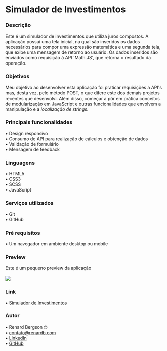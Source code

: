# Simulador de Investimentos

### Descrição
Este é um simulador de investimentos que utiliza juros compostos. A aplicação possui uma tela inicial, na qual são inseridos os dados necessários para compor uma expressão matemática e uma segunda tela, que exibe uma mensagem de retorno ao usuário. Os dados inseridos são enviados como requisição à API 'Math.JS', que retorna o resultado da operação.

### Objetivos
Meu objetivo ao desenvolver esta aplicação foi praticar requisições a API's mas, desta vez, pelo método POST, o que difere este dos demais projetos recentes que desenvolvi. Além disso, começar a pôr em prática conceitos de modularização em JavaScript e outras funcionalidades que envolvem a manipulação e a <i>localização de strings</i>.

### Principais funcionalidades
  •	Design responsivo <br>
  •	Consumo de API para realização de cálculos e obtenção de dados <br>
  •	Validação de formulário <br>
  •	Mensagem de feedback
  
### Linguagens
  •	HTML5 <br>
  •	CSS3  <br>
  •	SCSS  <br>
  •	JavaScript

### Serviços utilizados
  •	Git <br>
  •	GitHub

### Pré requisitos
  •	Um navegador em ambiente desktop ou mobile
  
### Preview
Este é um pequeno preview da aplicação <br> 
<br>
![](https://github.com/renardbergson/simulador-de-investimentos/blob/main/img/gif-preview.gif)

### Link
  •	[Simulador de Investimentos](https://simulador-de-investimentos-rb.vercel.app) 

### Autor
  •	Renard Bergson 🤓 <br>
	•	contato@renardb.com <br>
	•	[LinkedIn](https://www.linkedin.com/in/renardbergson) <br>
	•	[GitHub](https://www.github.com/renardbergson)
